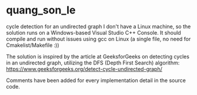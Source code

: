 # quang_son_le
cycle detection for an undirected graph
I don't have a Linux machine, so the solution runs on a Windows-based Visual Studio C++ Console. It should compile and run without issues using gcc on Linux (a single file, no need for Cmakelist/Makefile :)) 

The solution is inspired by the article at GeeksforGeeks on detecting cycles in an undirected graph, utilizing the DFS (Depth First Search) algorithm: https://www.geeksforgeeks.org/detect-cycle-undirected-graph/

Comments have been added for every implementation detail in the source code.
